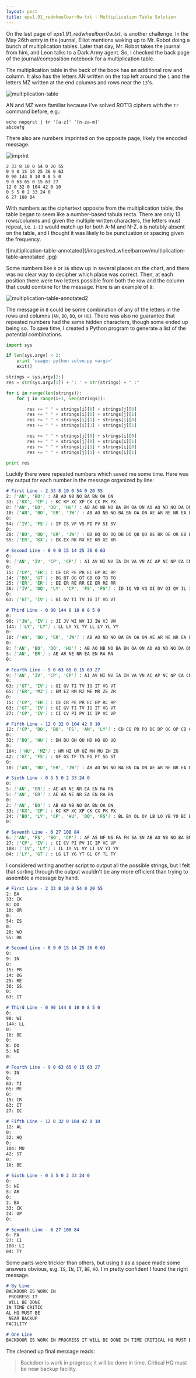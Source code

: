 ```yaml
---
layout: post
title: eps1.91_redwheelbarr0w.txt - Multiplication Table Solution
---
```


On the last page of *eps1.91_redwheelbarr0w.txt*, is another challenge. In the May 26th entry in the journal, Elliot mentions waking up to Mr. Robot doing a bunch of multiplication tables. Later that day, Mr. Robot takes the journal from him, and Leon talks to a Dark Army agent. So, I checked the back page of the journal/composition notebook for a multiplication table.

The multiplication table in the back of the book has an additional row and column. It also has the letters AN written on the top left around the `1` and the letters MZ written at the end columns and rows near the `13`'s.

![multiplication-table](/images/red_wheelbarrow/multiplication-table.JPG)

AN and MZ were familiar because I've solved ROT13 ciphers with the `tr` command before, e.g.:
```
echo nopqrst | tr '[a-z]' '[n-za-m]'
abcdefg
```

There also are numbers imprinted on the opposite page, likely the encoded message.

![imprint](/images/red_wheelbarrow/imprint.JPG)

```
2 33 8 10 0 54 0 20 55
0 9 0 15 14 25 36 0 63
0 90 144 0 10 0 8 5 0
9 0 63 65 0 15 63 27
12 0 32 0 104 42 0 10
0 5 5 0 2 33 24 0
6 27 108 84
```

With numbers as the ciphertext opposite from the multiplication table, the table began to seem like a number-based tabula recta. There are only 13 rows/columns and given the multiple written characters, the letters must repeat, i.e. `1`-`13` would match up for both A-M and N-Z. `0` is notably absent on the table, and I thought it was likely to be punctuation or spacing given the frequency.

![multiplication-table-annotated](/images/red_wheelbarrow/multiplication-table-annotated
.jpg)

Some numbers like `8` or `36` show up in several places on the chart, and there was no clear way to decipher which place was correct. Then, at each position there were two letters possible from both the row and the column that could combine for the message. Here is an example of `8`:

![multiplication-table-annotated2](/images/red_wheelbarrow/multiplication-table-annotated2.jpg)

The message in `8` could be some combination of any of the letters in the rows and columns (`AN`, `BO`, `DQ`, or `HU`). There was also no guarantee that repeated numbers had the same hidden characters, though some ended up being so. To save time, I created a Python program to generate a list of the potential combinations.

```py
import sys

if len(sys.argv) < 2:
	print 'usage: python solve.py <args>'
	exit()

strings = sys.argv[2:]
res = str(sys.argv[1]) + ': ' + str(strings) + " :"

for i in range(len(strings)):
	for j in range(i+1, len(strings)):

		res += " " + strings[i][0] + strings[j][0]
		res += " " + strings[i][0] + strings[j][1]
		res += " " + strings[i][1] + strings[j][0]
		res += " " + strings[i][1] + strings[j][1]

		res += " " + strings[j][0] + strings[i][0]
		res += " " + strings[j][0] + strings[i][1]
		res += " " + strings[j][1] + strings[i][0]
		res += " " + strings[j][1] + strings[i][1]

print res
```

Luckily there were repeated numbers which saved me some time. Here was my output for each number in the message organized by line:

```md
# First Line - 2 33 8 10 0 54 0 20 55
2: ['AN', 'BO'] : AB AO NB NO BA BN OA ON
33: ['KX', 'CP'] : KC KP XC XP CK CX PK PX
8: ['AN', 'BO', 'DQ', 'HU'] : AB AO NB NO BA BN OA ON AD AQ ND NQ DA DN QA QN AH AU NH NU HA HN UA UN BD BQ OD OQ DB DO QB QO BH BU OH OU HB HO UB UO DH DU QH QU HD HQ UD UQ
10: ['AN', 'BO', 'ER', 'JW'] : AB AO NB NO BA BN OA ON AE AR NE NR EA EN RA RN AJ AW NJ NW JA JN WA WN BE BR OE OR EB EO RB RO BJ BW OJ OW JB JO WB WO EJ EW RJ RW JE JR WE WR
0: 
54: ['IV', 'FS'] : IF IS VF VS FI FV SI SV
0: 
20: ['BO', 'DQ', 'ER', 'JW'] : BD BQ OD OQ DB DO QB QO BE BR OE OR EB EO RB RO BJ BW OJ OW JB JO WB WO DE DR QE QR ED EQ RD RQ DJ DW QJ QW JD JQ WD WQ EJ EW RJ RW JE JR WE WR
55: ['ER', 'KX'] : EK EX RK RX KE KR XE XR

# Second Line - 0 9 0 15 14 25 36 0 63
0: 
9: ['AN', 'IV', 'CP', 'CP'] : AI AV NI NV IA IN VA VN AC AP NC NP CA CN PA PN AC AP NC NP CA CN PA PN IC IP VC VP CI CV PI PV IC IP VC VP CI CV PI PV CC CP PC PP CC CP PC PP
0: 
15: ['CP', 'ER'] : CE CR PE PR EC EP RC RP
14: ['BO', 'GT'] : BG BT OG OT GB GO TB TO
25: ['ER', 'ER'] : EE ER RE RR EE ER RE RR
36: ['IV', 'DQ', 'LY', 'CP', 'FS', 'FS'] : ID IQ VD VQ DI DV QI QV IL IY VL VY LI LV YI YV IC IP VC VP CI CV PI PV IF IS VF VS FI FV SI SV IF IS VF VS FI FV SI SV DL DY QL QY LD LQ YD YQ DC DP QC QP CD CQ PD PQ DF DS QF QS FD FQ SD SQ DF DS QF QS FD FQ SD SQ LC LP YC YP CL CY PL PY LF LS YF YS FL FY SL SY LF LS YF YS FL FY SL SY CF CS PF PS FC FP SC SP CF CS PF PS FC FP SC SP FF FS SF SS FF FS SF SS
0: 
63: ['GT', 'IV'] : GI GV TI TV IG IT VG VT

# Third Line - 0 90 144 0 10 0 8 5 0
0: 
90: ['JW', 'IV'] : JI JV WI WV IJ IW VJ VW
144: ['LY', 'LY'] : LL LY YL YY LL LY YL YY
0: 
10: ['AN', 'BO', 'ER', 'JW'] : AB AO NB NO BA BN OA ON AE AR NE NR EA EN RA RN AJ AW NJ NW JA JN WA WN BE BR OE OR EB EO RB RO BJ BW OJ OW JB JO WB WO EJ EW RJ RW JE JR WE WR
0: 
8: ['AN', 'BO', 'DQ', 'HU'] : AB AO NB NO BA BN OA ON AD AQ ND NQ DA DN QA QN AH AU NH NU HA HN UA UN BD BQ OD OQ DB DO QB QO BH BU OH OU HB HO UB UO DH DU QH QU HD HQ UD UQ
5: ['AN', 'ER'] : AE AR NE NR EA EN RA RN
0: 

# Fourth Line - 9 0 63 65 0 15 63 27
9: ['AN', 'IV', 'CP', 'CP'] : AI AV NI NV IA IN VA VN AC AP NC NP CA CN PA PN AC AP NC NP CA CN PA PN IC IP VC VP CI CV PI PV IC IP VC VP CI CV PI PV CC CP PC PP CC CP PC PP
0: 
63: ['GT', 'IV'] : GI GV TI TV IG IT VG VT
65: ['ER', 'MZ'] : EM EZ RM RZ ME MR ZE ZR
0: 
15: ['CP', 'ER'] : CE CR PE PR EC EP RC RP
63: ['GT', 'IV'] : GI GV TI TV IG IT VG VT
27: ['CP', 'IV'] : CI CV PI PV IC IP VC VP

# Fifth Line - 12 0 32 0 104 42 0 10
12: ['CP', 'DQ', 'BO', 'FS', 'AN', 'LY'] : CD CQ PD PQ DC DP QC QP CB CO PB PO BC BP OC OP CF CS PF PS FC FP SC SP CA CN PA PN AC AP NC NP CL CY PL PY LC LP YC YP DB DO QB QO BD BQ OD OQ DF DS QF QS FD FQ SD SQ DA DN QA QN AD AQ ND NQ DL DY QL QY LD LQ YD YQ BF BS OF OS FB FO SB SO BA BN OA ON AB AO NB NO BL BY OL OY LB LO YB YO FA FN SA SN AF AS NF NS FL FY SL SY LF LS YF YS AL AY NL NY LA LN YA YN
0: 
32: ['DQ', 'HU'] : DH DU QH QU HD HQ UD UQ
0: 
104: ['HU', 'MZ'] : HM HZ UM UZ MH MU ZH ZU
42: ['GT', 'FS'] : GF GS TF TS FG FT SG ST
0: 
10: ['AN', 'BO', 'ER', 'JW'] : AB AO NB NO BA BN OA ON AE AR NE NR EA EN RA RN AJ AW NJ NW JA JN WA WN BE BR OE OR EB EO RB RO BJ BW OJ OW JB JO WB WO EJ EW RJ RW JE JR WE WR

# Sixth Line - 0 5 5 0 2 33 24 0
0: 
5: ['AN', 'ER'] : AE AR NE NR EA EN RA RN
5: ['AN', 'ER'] : AE AR NE NR EA EN RA RN
0: 
2: ['AN', 'BO'] : AB AO NB NO BA BN OA ON
33: ['KX', 'CP'] : KC KP XC XP CK CX PK PX
24: ['BO', 'LY', 'CP', 'HU', 'DQ', 'FS'] : BL BY OL OY LB LO YB YO BC BP OC OP CB CO PB PO BH BU OH OU HB HO UB UO BD BQ OD OQ DB DO QB QO BF BS OF OS FB FO SB SO LC LP YC YP CL CY PL PY LH LU YH YU HL HY UL UY LD LQ YD YQ DL DY QL QY LF LS YF YS FL FY SL SY CH CU PH PU HC HP UC UP CD CQ PD PQ DC DP QC QP CF CS PF PS FC FP SC SP HD HQ UD UQ DH DU QH QU HF HS UF US FH FU SH SU DF DS QF QS FD FQ SD SQ
0: 

# Seventh Line - 6 27 108 84
6: ['AN', 'FS', 'BO', 'CP'] : AF AS NF NS FA FN SA SN AB AO NB NO BA BN OA ON AC AP NC NP CA CN PA PN FB FO SB SO BF BS OF OS FC FP SC SP CF CS PF PS BC BP OC OP CB CO PB PO
27: ['CP', 'IV'] : CI CV PI PV IC IP VC VP
108: ['IV', 'LY'] : IL IY VL VY LI LV YI YV
84: ['LY', 'GT'] : LG LT YG YT GL GY TL TY
```

I considered writing another script to output all the possible strings, but I felt that sorting through the output wouldn't be any more efficient than trying to assemble a message by hand.

```md
# First Line - 2 33 8 10 0 54 0 20 55
2: BA
33: CK
8: DO
10: OR
0: 
54: IS
0: 
20: WO
55: RK

# Second Line - 0 9 0 15 14 25 36 0 63
0: 
9: IN
0: 
15: PR
14: OG
25: RE
36: SS
0: 
63: IT

# Third Line - 0 90 144 0 10 0 8 5 0
0: 
90: WI
144: LL
0: 
10: BE
0: 
8: DO
5: NE
0: 

# Fourth Line - 9 0 63 65 0 15 63 27
9: IN
0: 
63: TI
65: ME
0: 
15: CR
63: IT
27: IC

# Fifth Line - 12 0 32 0 104 42 0 10
12: AL
0: 
32: HQ
0: 
104: MU
42: ST
0: 
10: BE

# Sixth Line - 0 5 5 0 2 33 24 0
0: 
5: NE
5: AR
0: 
2: BA
33: CK
24: UP
0: 

# Seventh Line - 6 27 108 84
6: FA
27: CI
108: LI
84: TY
```
Some parts were trickier than others, but using `0` as a space made some answers obvious, e.g. `IS`, `IN`, `IT`, `BE`, `HQ`. I'm pretty confident I found the right message.

```md
# By Line
BACKDOOR IS WORK IN
 PROGRESS IT
 WILL BE DONE 
IN TIME CRITIC
AL HQ MUST BE
 NEAR BACKUP 
FACILITY

# One Line
BACKDOOR IS WORK IN PROGRESS IT WILL BE DONE IN TIME CRITICAL HQ MUST BE NEAR BACKUP FACILITY
```

The cleaned up final message reads:
> Backdoor is work in progress; it will be done in time. Critical HQ must be near backup facility.